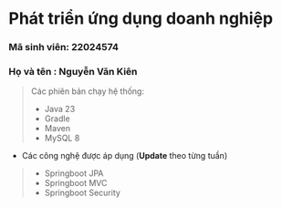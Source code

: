 # Phát triển ứng dụng doanh nghiệp
  ### Mã sinh viên: 22024574
  ### Họ và tên : Nguyễn Văn Kiên
> Các phiên bản chạy hệ thống:
> - Java 23
> - Gradle
> - Maven
> - MySQL 8
- Các công nghệ được áp dụng (**Update** theo từng tuần)
>- Springboot JPA
>- Springboot MVC
>- Springboot Security